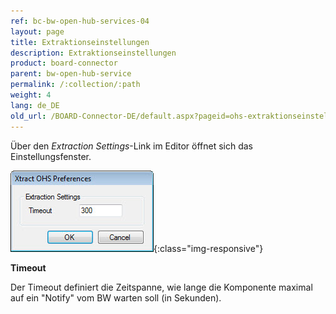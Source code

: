 ```yaml
---
ref: bc-bw-open-hub-services-04
layout: page
title: Extraktionseinstellungen
description: Extraktionseinstellungen
product: board-connector
parent: bw-open-hub-service
permalink: /:collection/:path
weight: 4
lang: de_DE
old_url: /BOARD-Connector-DE/default.aspx?pageid=ohs-extraktionseinstellungen
---
```


Über den *Extraction Settings*-Link im Editor öffnet sich das Einstellungsfenster.

![OHS-Settings-01](/img/content/OHS-Settings-01.png){:class="img-responsive"}

**Timeout**

Der Timeout definiert die Zeitspanne, wie lange die Komponente maximal auf ein "Notify" vom BW warten soll (in Sekunden). 